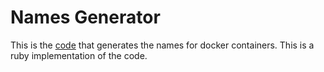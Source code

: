 # Names Generator

This is the [code](https://github.com/moby/moby/blob/master/pkg/namesgenerator/names-generator.go) that generates the names for docker containers. This is a ruby implementation of the code.
